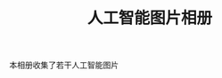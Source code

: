 ﻿---
layout: album
title: 人工智能图片相册
author: 
tags: [人工智能, 相册]
category:
- 相册

excerpt: 人工智能图片相册
photos:
- label: 人工智能图片 01
  url: /images/album001/ai01.jpg
  alt: 人工智能图片 01
- label: 人工智能图片 02
  url: /images/album001/ai02.jpg
  alt: 人工智能图片 02
- label: 人工智能图片 03
  url: /images/album001/ai03.jpg
  alt: 人工智能图片 03
- label: 人工智能图片 04
  url: /images/album001/ai04.jpg
  alt: 人工智能图片 04
---

本相册收集了若干人工智能图片
<!--more-->
